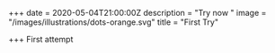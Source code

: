 +++
date = 2020-05-04T21:00:00Z
description = "Try now "
image = "/images/illustrations/dots-orange.svg"
title = "First Try"

+++
First attempt 